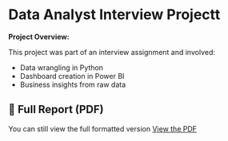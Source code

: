 # Data Analyst Interview Projectt

**Project Overview:**

This project was part of an interview assignment and involved:
- Data wrangling in Python
- Dashboard creation in Power BI
- Business insights from raw data

## 🔗 Full Report (PDF)
You can still view the full formatted version [View the PDF](Data%20Analyst%20Interview%20Project%202025.pdf)


